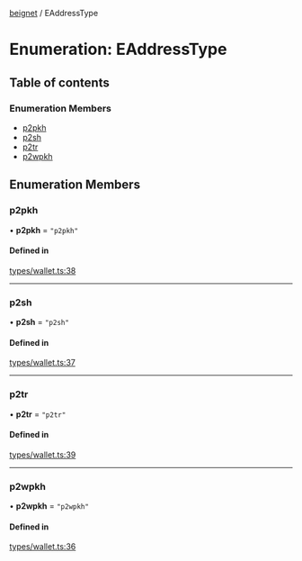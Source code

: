 [beignet](../README.md) / EAddressType

# Enumeration: EAddressType

## Table of contents

### Enumeration Members

- [p2pkh](EAddressType.md#p2pkh)
- [p2sh](EAddressType.md#p2sh)
- [p2tr](EAddressType.md#p2tr)
- [p2wpkh](EAddressType.md#p2wpkh)

## Enumeration Members

### p2pkh

• **p2pkh** = ``"p2pkh"``

#### Defined in

[types/wallet.ts:38](https://github.com/synonymdev/beignet/blob/3144d66/src/types/wallet.ts#L38)

___

### p2sh

• **p2sh** = ``"p2sh"``

#### Defined in

[types/wallet.ts:37](https://github.com/synonymdev/beignet/blob/3144d66/src/types/wallet.ts#L37)

___

### p2tr

• **p2tr** = ``"p2tr"``

#### Defined in

[types/wallet.ts:39](https://github.com/synonymdev/beignet/blob/3144d66/src/types/wallet.ts#L39)

___

### p2wpkh

• **p2wpkh** = ``"p2wpkh"``

#### Defined in

[types/wallet.ts:36](https://github.com/synonymdev/beignet/blob/3144d66/src/types/wallet.ts#L36)
